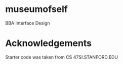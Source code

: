 # museumofself
BBA Interface Design

# Acknowledgements
Starter code was taken from CS 47SI.STANFORD.EDU
